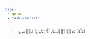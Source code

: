 ```yaml
---
tags: 
 - quran 
 - "Ash-Shu'ara"
---
```


> لَعَلَّكَ بَٰخِعٞ نَّفۡسَكَ أَلَّا يَكُونُواْ مُؤۡمِنِينَ
